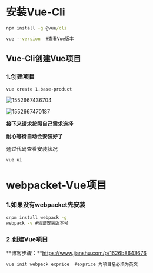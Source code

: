 # 安装Vue-Cli

```cmd
npm install -g @vue/cli
```

```cmd
vue --version  #查看Vue版本
```



## Vue-Cli创建Vue项目

### 1.创建项目

```
vue create 1.base-product
```

![1552667436704](C:\Users\Administrator\AppData\Roaming\Typora\typora-user-images\1552667436704.png)

![1552667470187](C:\Users\Administrator\AppData\Roaming\Typora\typora-user-images\1552667470187.png)

**接下来请求按照自己需求选择**

**耐心等待自动会安装好了**

通过代码查看安装状况

```
vue ui
```

# webpacket-Vue项目

### 1.如果没有webpacket先安装

```cmd
cnpm install webpack -g
webpack -v #验证安装版本号
```

### 2.创建Vue项目

**博客步骤：**https://www.jianshu.com/p/1626b8643676

```cmd
vue init webpack exprice  #exprice 为项目名必须为英文
```

